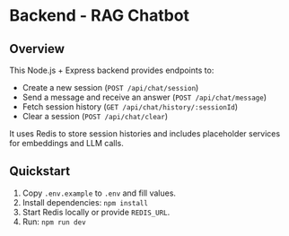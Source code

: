 # Backend - RAG Chatbot

## Overview
This Node.js + Express backend provides endpoints to:
- Create a new session (`POST /api/chat/session`)
- Send a message and receive an answer (`POST /api/chat/message`)
- Fetch session history (`GET /api/chat/history/:sessionId`)
- Clear a session (`POST /api/chat/clear`)

It uses Redis to store session histories and includes placeholder services for embeddings and LLM calls.

## Quickstart
1. Copy `.env.example` to `.env` and fill values.
2. Install dependencies: `npm install`
3. Start Redis locally or provide `REDIS_URL`.
4. Run: `npm run dev`
